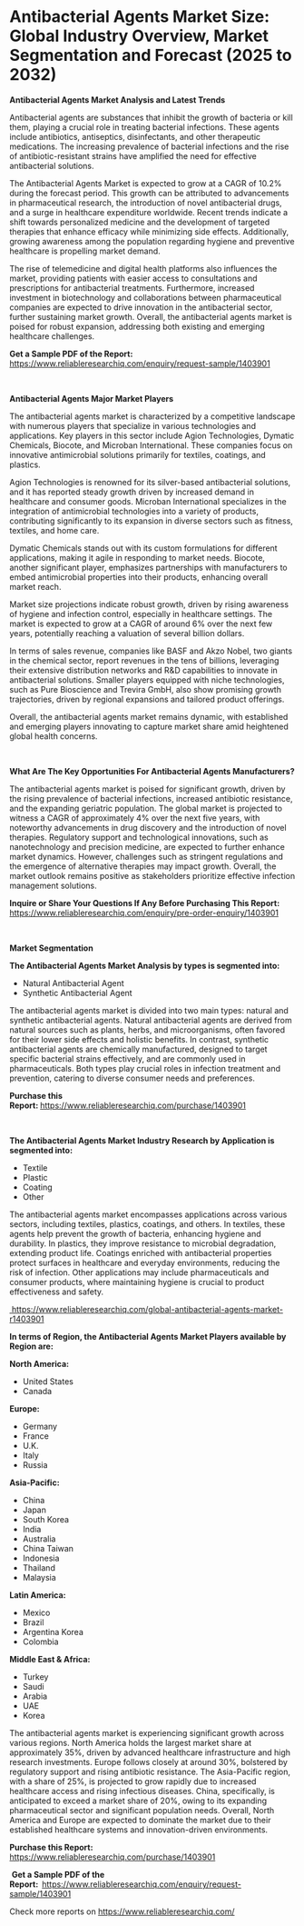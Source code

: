 <p><h1>Antibacterial Agents Market Size: Global Industry Overview, Market Segmentation and Forecast (2025 to 2032)</h1></p><p><strong>Antibacterial Agents Market Analysis and Latest Trends</strong></p>
<p><p>Antibacterial agents are substances that inhibit the growth of bacteria or kill them, playing a crucial role in treating bacterial infections. These agents include antibiotics, antiseptics, disinfectants, and other therapeutic medications. The increasing prevalence of bacterial infections and the rise of antibiotic-resistant strains have amplified the need for effective antibacterial solutions.</p><p>The Antibacterial Agents Market is expected to grow at a CAGR of 10.2% during the forecast period. This growth can be attributed to advancements in pharmaceutical research, the introduction of novel antibacterial drugs, and a surge in healthcare expenditure worldwide. Recent trends indicate a shift towards personalized medicine and the development of targeted therapies that enhance efficacy while minimizing side effects. Additionally, growing awareness among the population regarding hygiene and preventive healthcare is propelling market demand.</p><p>The rise of telemedicine and digital health platforms also influences the market, providing patients with easier access to consultations and prescriptions for antibacterial treatments. Furthermore, increased investment in biotechnology and collaborations between pharmaceutical companies are expected to drive innovation in the antibacterial sector, further sustaining market growth. Overall, the antibacterial agents market is poised for robust expansion, addressing both existing and emerging healthcare challenges.</p></p>
<p><strong>Get a Sample PDF of the Report:&nbsp;</strong> <a href="https://www.reliableresearchiq.com/enquiry/request-sample/1403901?utm_campaign=1896&utm_medium=2&utm_source=Github&utm_content=ia&utm_term=13012025&utm_id=antibacterial-agents">https://www.reliableresearchiq.com/enquiry/request-sample/1403901</a></p>
<p>&nbsp;</p>
<p><strong>Antibacterial Agents Major Market Players</strong></p>
<p><p>The antibacterial agents market is characterized by a competitive landscape with numerous players that specialize in various technologies and applications. Key players in this sector include Agion Technologies, Dymatic Chemicals, Biocote, and Microban International. These companies focus on innovative antimicrobial solutions primarily for textiles, coatings, and plastics.</p><p>Agion Technologies is renowned for its silver-based antibacterial solutions, and it has reported steady growth driven by increased demand in healthcare and consumer goods. Microban International specializes in the integration of antimicrobial technologies into a variety of products, contributing significantly to its expansion in diverse sectors such as fitness, textiles, and home care.</p><p>Dymatic Chemicals stands out with its custom formulations for different applications, making it agile in responding to market needs. Biocote, another significant player, emphasizes partnerships with manufacturers to embed antimicrobial properties into their products, enhancing overall market reach.</p><p>Market size projections indicate robust growth, driven by rising awareness of hygiene and infection control, especially in healthcare settings. The market is expected to grow at a CAGR of around 6% over the next few years, potentially reaching a valuation of several billion dollars.</p><p>In terms of sales revenue, companies like BASF and Akzo Nobel, two giants in the chemical sector, report revenues in the tens of billions, leveraging their extensive distribution networks and R&D capabilities to innovate in antibacterial solutions. Smaller players equipped with niche technologies, such as Pure Bioscience and Trevira GmbH, also show promising growth trajectories, driven by regional expansions and tailored product offerings. </p><p>Overall, the antibacterial agents market remains dynamic, with established and emerging players innovating to capture market share amid heightened global health concerns.</p></p>
<p>&nbsp;</p>
<p><strong>What Are The Key Opportunities For Antibacterial Agents Manufacturers?</strong></p>
<p><p>The antibacterial agents market is poised for significant growth, driven by the rising prevalence of bacterial infections, increased antibiotic resistance, and the expanding geriatric population. The global market is projected to witness a CAGR of approximately 4% over the next five years, with noteworthy advancements in drug discovery and the introduction of novel therapies. Regulatory support and technological innovations, such as nanotechnology and precision medicine, are expected to further enhance market dynamics. However, challenges such as stringent regulations and the emergence of alternative therapies may impact growth. Overall, the market outlook remains positive as stakeholders prioritize effective infection management solutions.</p></p>
<p><strong>Inquire or Share Your Questions If Any Before Purchasing This Report:</strong> <a href="https://www.reliableresearchiq.com/enquiry/pre-order-enquiry/1403901?utm_campaign=1896&utm_medium=2&utm_source=Github&utm_content=ia&utm_term=13012025&utm_id=antibacterial-agents">https://www.reliableresearchiq.com/enquiry/pre-order-enquiry/1403901</a></p>
<p>&nbsp;</p>
<p><strong>Market Segmentation</strong></p>
<p><strong>The Antibacterial Agents Market Analysis by types is segmented into:</strong></p>
<p><ul><li>Natural Antibacterial Agent</li><li>Synthetic Antibacterial Agent</li></ul></p>
<p><p>The antibacterial agents market is divided into two main types: natural and synthetic antibacterial agents. Natural antibacterial agents are derived from natural sources such as plants, herbs, and microorganisms, often favored for their lower side effects and holistic benefits. In contrast, synthetic antibacterial agents are chemically manufactured, designed to target specific bacterial strains effectively, and are commonly used in pharmaceuticals. Both types play crucial roles in infection treatment and prevention, catering to diverse consumer needs and preferences.</p></p>
<p><strong>Purchase this Report:&nbsp;</strong><a href="https://www.reliableresearchiq.com/purchase/1403901?utm_campaign=1896&utm_medium=2&utm_source=Github&utm_content=ia&utm_term=13012025&utm_id=antibacterial-agents">https://www.reliableresearchiq.com/purchase/1403901</a></p>
<p>&nbsp;</p>
<p><strong>The Antibacterial Agents Market Industry Research by Application is segmented into:</strong></p>
<p><ul><li>Textile</li><li>Plastic</li><li>Coating</li><li>Other</li></ul></p>
<p><p>The antibacterial agents market encompasses applications across various sectors, including textiles, plastics, coatings, and others. In textiles, these agents help prevent the growth of bacteria, enhancing hygiene and durability. In plastics, they improve resistance to microbial degradation, extending product life. Coatings enriched with antibacterial properties protect surfaces in healthcare and everyday environments, reducing the risk of infection. Other applications may include pharmaceuticals and consumer products, where maintaining hygiene is crucial to product effectiveness and safety.</p></p>
<p><a href="https://www.reliableresearchiq.com/global-antibacterial-agents-market-r1403901?utm_campaign=1896&utm_medium=2&utm_source=Github&utm_content=ia&utm_term=13012025&utm_id=antibacterial-agents">&nbsp;https://www.reliableresearchiq.com/global-antibacterial-agents-market-r1403901</a></p>
<p><strong>In terms of Region, the Antibacterial Agents Market Players available by Region are:</strong></p>
<p>
    <p> <strong> North America: </strong>
        <ul>
            <li>United States</li>
            <li>Canada</li>
        </ul>
        </p> 
    <p> <strong> Europe: </strong>
        <ul>
            <li>Germany</li>
            <li>France</li>
            <li>U.K.</li>
            <li>Italy</li>
            <li>Russia</li>
        </ul>
        </p> 
    <p> <strong> Asia-Pacific: </strong>
        <ul>
            <li>China</li>
            <li>Japan</li>
            <li>South Korea</li>
            <li>India</li>
            <li>Australia</li>
            <li>China Taiwan</li>
            <li>Indonesia</li>
            <li>Thailand</li>
            <li>Malaysia</li>
        </ul>
        </p> 
    <p> <strong> Latin America: </strong>
        <ul>
            <li>Mexico</li>
            <li>Brazil</li>
            <li>Argentina Korea</li>
            <li>Colombia</li>
        </ul>
        </p> 
    <p> <strong> Middle East & Africa: </strong>
        <ul>
            <li>Turkey</li>
            <li>Saudi</li>
            <li>Arabia</li>
            <li>UAE</li>
            <li>Korea</li>
        </ul>
    </p>
    </p>
<p><p>The antibacterial agents market is experiencing significant growth across various regions. North America holds the largest market share at approximately 35%, driven by advanced healthcare infrastructure and high research investments. Europe follows closely at around 30%, bolstered by regulatory support and rising antibiotic resistance. The Asia-Pacific region, with a share of 25%, is projected to grow rapidly due to increased healthcare access and rising infectious diseases. China, specifically, is anticipated to exceed a market share of 20%, owing to its expanding pharmaceutical sector and significant population needs. Overall, North America and Europe are expected to dominate the market due to their established healthcare systems and innovation-driven environments.</p></p>
<p><strong>Purchase this Report: </strong><a href="https://www.reliableresearchiq.com/purchase/1403901?utm_campaign=1896&utm_medium=2&utm_source=Github&utm_content=ia&utm_term=13012025&utm_id=antibacterial-agents">https://www.reliableresearchiq.com/purchase/1403901</a></p>
<p>&nbsp;<strong>Get a Sample PDF of the Report:&nbsp;&nbsp;</strong><a href="https://www.reliableresearchiq.com/enquiry/request-sample/1403901?utm_campaign=1896&utm_medium=2&utm_source=Github&utm_content=ia&utm_term=13012025&utm_id=antibacterial-agents">https://www.reliableresearchiq.com/enquiry/request-sample/1403901</a></p>
<p><strong></strong></p>
<p>Check more reports on <a href="https://www.reliableresearchiq.com/?utm_campaign=1896&utm_medium=2&utm_source=Github&utm_content=ia&utm_term=13012025&utm_id=antibacterial-agents">https://www.reliableresearchiq.com/</a></p>